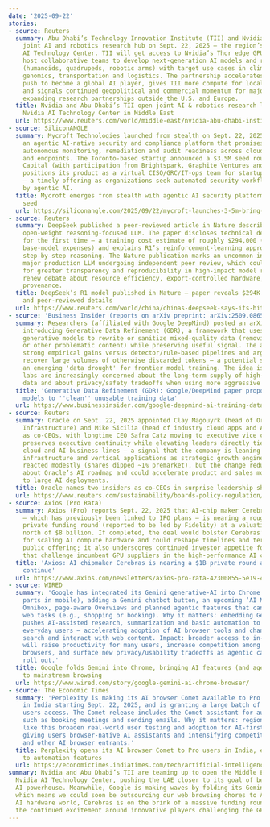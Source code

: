 ```yaml
---
date: '2025-09-22'
stories:
- source: Reuters
  summary: Abu Dhabi’s Technology Innovation Institute (TII) and Nvidia launched a
    joint AI and robotics research hub on Sept. 22, 2025 — the region’s first Nvidia
    AI Technology Center. TII will get access to Nvidia’s Thor edge GPUs and will
    host collaborative teams to develop next‑generation AI models and robotics platforms
    (humanoids, quadrupeds, robotic arms) with target use cases in climate, energy,
    genomics, transportation and logistics. The partnership accelerates the UAE’s
    push to become a global AI player, gives TII more compute for local model training,
    and signals continued geopolitical and commercial momentum for major chipmakers
    expanding research partnerships outside the U.S. and Europe.
  title: Nvidia and Abu Dhabi’s TII open joint AI & robotics research lab — first
    Nvidia AI Technology Center in Middle East
  url: https://www.reuters.com/world/middle-east/nvidia-abu-dhabi-institute-launch-joint-ai-robotics-lab-uae-2025-09-22/
- source: SiliconANGLE
  summary: Mycroft Technologies launched from stealth on Sept. 22, 2025, unveiling
    an agentic AI‑native security and compliance platform that promises continuous,
    autonomous monitoring, remediation and audit readiness across cloud infrastructure
    and endpoints. The Toronto‑based startup announced a $3.5M seed round led by Luge
    Capital (with participation from Brightspark, Graphite Ventures and others). Mycroft
    positions its product as a virtual CISO/GRC/IT‑ops team for startups and scaleups
    — a timely offering as organizations seek automated security workflows powered
    by agentic AI.
  title: Mycroft emerges from stealth with agentic AI security platform and $3.5M
    seed
  url: https://siliconangle.com/2025/09/22/mycroft-launches-3-5m-bring-agentic-ai-security-compliance/
- source: Reuters
  summary: DeepSeek published a peer‑reviewed article in Nature describing R1, an
    open‑weight reasoning‑focused LLM. The paper discloses technical details and —
    for the first time — a training cost estimate of roughly $294,000 (plus earlier
    base‑model expenses) and explains R1’s reinforcement‑learning approach for improved
    step‑by‑step reasoning. The Nature publication marks an uncommon instance of a
    major production LLM undergoing independent peer review, which could raise expectations
    for greater transparency and reproducibility in high‑impact model releases and
    renew debate about resource efficiency, export‑controlled hardware, and model
    provenance.
  title: DeepSeek’s R1 model published in Nature — paper reveals $294K training bill
    and peer‑reviewed details
  url: https://www.reuters.com/world/china/chinas-deepseek-says-its-hit-ai-model-cost-just-294000-train-2025-09-18/
- source: 'Business Insider (reports on arXiv preprint: arXiv:2509.08653)'
  summary: Researchers (affiliated with Google DeepMind) posted an arXiv preprint
    introducing Generative Data Refinement (GDR), a framework that uses pretrained
    generative models to rewrite or sanitize mixed‑quality data (removing PII, toxicity
    or other problematic content) while preserving useful signal. The authors report
    strong empirical gains versus detector/rule‑based pipelines and argue GDR can
    recover large volumes of otherwise discarded tokens — a potential solution to
    an emerging 'data drought' for frontier model training. The idea is timely because
    labs are increasingly concerned about the long‑term supply of high‑quality training
    data and about privacy/safety tradeoffs when using more aggressive data sources.
  title: 'Generative Data Refinement (GDR): Google/DeepMind paper proposes using generative
    models to ''clean'' unusable training data'
  url: https://www.businessinsider.com/google-deepmind-ai-training-data-shortage-researchers-harmful-2025-9
- source: Reuters
  summary: Oracle on Sept. 22, 2025 appointed Clay Magouyrk (head of Oracle Cloud
    Infrastructure) and Mike Sicilia (head of industry cloud apps and AI solutions)
    as co‑CEOs, with longtime CEO Safra Catz moving to executive vice chair. The move
    preserves executive continuity while elevating leaders directly tied to Oracle’s
    cloud and AI business lines — a signal that the company is leaning into AI-driven
    infrastructure and vertical applications as strategic growth engines. Markets
    reacted modestly (shares dipped ~1% premarket), but the change reduces uncertainty
    about Oracle’s AI roadmap and could accelerate product and sales motions tied
    to large AI deployments.
  title: Oracle names two insiders as co‑CEOs in surprise leadership shakeup
  url: https://www.reuters.com/sustainability/boards-policy-regulation/oracle-appoints-insiders-clay-magouyrk-mike-sicilia-co-ceos-2025-09-22/
- source: Axios (Pro Rata)
  summary: Axios (Pro) reports Sept. 22, 2025 that AI‑chip maker Cerebras Systems
    — which has previously been linked to IPO plans — is nearing a roughly $1 billion
    private funding round (reported to be led by Fidelity) at a valuation reportedly
    north of $8 billion. If completed, the deal would bolster Cerebras’s war chest
    for scaling AI compute hardware and could reshape timelines and terms for any
    public offering; it also underscores continued investor appetite for companies
    that challenge incumbent GPU suppliers in the high‑performance AI compute market.
  title: 'Axios: AI chipmaker Cerebras is nearing a $1B private round as IPO talks
    continue'
  url: https://www.axios.com/newsletters/axios-pro-rata-42300855-5e19-4a86-a933-aa17d64bb41d
- source: WIRED
  summary: 'Google has integrated its Gemini generative-AI into Chrome (desktop and
    parts in mobile), adding a Gemini chatbot button, an upcoming ‘AI Mode’ in the
    Omnibox, page-aware Overviews and planned agentic features that can automate multi-step
    web tasks (e.g., shopping or booking). Why it matters: embedding Gemini into Chrome
    pushes AI-assisted research, summarization and basic automation to millions of
    everyday users — accelerating adoption of AI browser tools and changing how people
    search and interact with web content. Impact: broader access to in‑browser AI
    will raise productivity for many users, increase competition among AI-focused
    browsers, and surface new privacy/usability tradeoffs as agentic capabilities
    roll out.'
  title: Google folds Gemini into Chrome, bringing AI features (and agentic tasks)
    to mainstream browsing
  url: https://www.wired.com/story/google-gemini-ai-chrome-browser/
- source: The Economic Times
  summary: 'Perplexity is making its AI browser Comet available to Pro (and Max) subscribers
    in India starting Sept. 22, 2025, and is granting a large batch of waitlisted
    users access. The Comet release includes the Comet assistant for automating tasks
    such as booking meetings and sending emails. Why it matters: regional expansions
    like this broaden real-world user testing and adoption for AI-first browsing experiences,
    giving users browser-native AI assistants and intensifying competition with Google
    and other AI browser entrants.'
  title: Perplexity opens its AI browser Comet to Pro users in India, expanding access
    to automation features
  url: https://economictimes.indiatimes.com/tech/artificial-intelligence/perplexity-gives-india-pro-users-access-to-ai-browser-comet/articleshow/124032742.cms?from=mdr
summary: Nvidia and Abu Dhabi’s TII are teaming up to open the Middle East's first
  Nvidia AI Technology Center, pushing the UAE closer to its goal of becoming a global
  AI powerhouse. Meanwhile, Google is making waves by folding its Gemini AI into Chrome,
  which means we could soon be outsourcing our web browsing chores to AI. And in the
  AI hardware world, Cerebras is on the brink of a massive funding round, highlighting
  the continued excitement around innovative players challenging the GPU giants.
---
```


<!-- Generated with AI web search 2025-09-22 13:10 UTC -->
